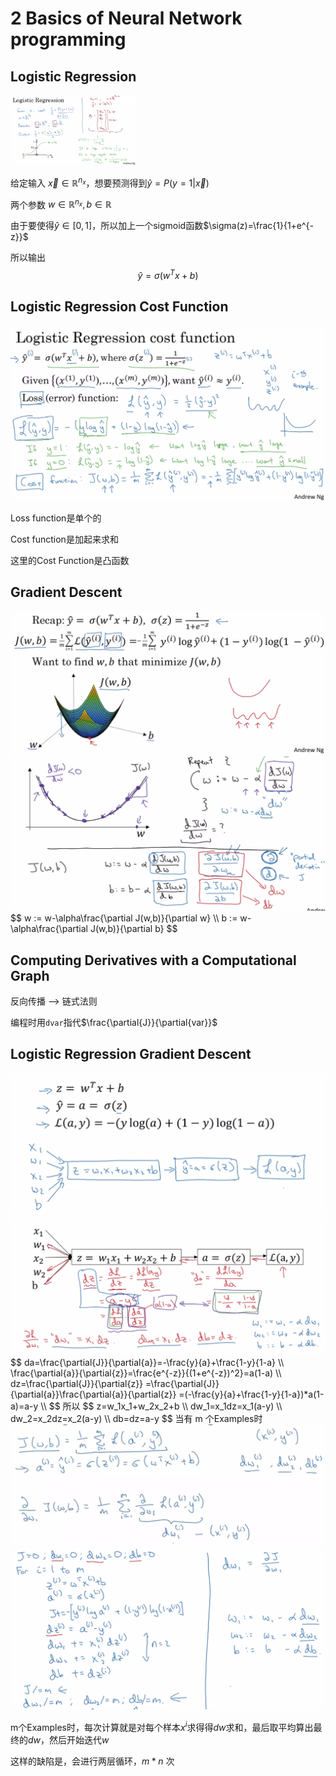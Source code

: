 <script type="text/x-mathjax-config">   MathJax.Hub.Config({     tex2jax: {       inlineMath: [ ['$','$'], ["\\(","\\)"] ],       processEscapes: true     }   }); </script>

<script src="https://cdn.mathjax.org/mathjax/latest/MathJax.js?config=TeX-AMS-MML_HTMLorMML" type="text/javascript"></script>

# 2 Basics of Neural Network programming

## Logistic Regression

<img src="./images/logistic-regression.png" alt="Logistic Regression" style="width:200px;" />

给定输入 $\vec{x}\in\mathbb{R}^{n_x}$，想要预测得到$\hat{y}=P(y=1|\vec{x})$

两个参数 $w\in\mathbb{R}^{n_x}, b\in\mathbb{R}$

由于要使得$\hat{y}\in[0,1]$，所以加上一个sigmoid函数$\sigma(z)=\frac{1}{1+e^{-z}}$

所以输出
$$
\hat{y}=\sigma(w^Tx+b)
$$


## Logistic Regression Cost Function

<img src="./images/logistic-regression-cost-function.png" alt="Logistic Regression Cost Function" style="zoom:50%;" />

Loss function是单个的

Cost function是加起来求和

这里的Cost Function是凸函数



## Gradient Descent

<img src="./images/gradient-descent-1.png" alt="Gradient Descent 1" style="zoom:50%;" />

<img src="./images/gradient-descent-2.png" alt="Gradient Descent 1" style="zoom:50%;" />
$$
w := w-\alpha\frac{\partial J(w,b)}{\partial w} \\
b := w-\alpha\frac{\partial J(w,b)}{\partial b}
$$

## Computing Derivatives with a Computational Graph

反向传播 —> 链式法则

编程时用`dvar`指代$\frac{\partial{J}}{\partial{var}}$



## Logistic Regression Gradient Descent

<img src="./images/logistic-regression-derivatives-1.png" alt="Logistic Regression Derivatives 1" style="zoom:50%;" />

<img src="./images/logistic-regression-derivatives-2.png" alt="Logistic Regression Derivatives 2" style="zoom:50%;" />
$$
da=\frac{\partial{J}}{\partial{a}}=-\frac{y}{a}+\frac{1-y}{1-a} \\
\frac{\partial{a}}{\partial{z}}=\frac{e^{-z}}{(1+e^{-z})^2}=a(1-a) \\
dz=\frac{\partial{J}}{\partial{z}}
=\frac{\partial{J}}{\partial{a}}\frac{\partial{a}}{\partial{z}}
=(-\frac{y}{a}+\frac{1-y}{1-a})*a(1-a)=a-y \\
$$
所以
$$
z=w_1x_1+w_2x_2+b \\
dw_1=x_1dz=x_1(a-y) \\
dw_2=x_2dz=x_2(a-y) \\
db=dz=a-y
$$
当有 m 个Examples时

<img src="./images/logistic-regression-on-m-examples-1.png" alt="Logistic Regression on m Examples 1" style="zoom:50%;" />

<img src="./images/logistic-regression-on-m-examples-2.png" alt="Logistic Regression on m Examples 2" style="zoom:50%;" />

m个Examples时，每次计算就是对每个样本$x^i$求得得$dw$求和，最后取平均算出最终的$dw$，然后开始迭代$w$

这样的缺陷是，会进行两层循环，$m * n$ 次
